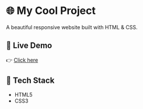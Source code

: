# 🌐 My Cool Project

A beautiful responsive website built with HTML & CSS.

## 🔗 Live Demo  
👉 [Click here]( https://abhishekshahab.github.io/my-spotify-clone-project/)

## 📁 Tech Stack  
- HTML5  
- CSS3  

